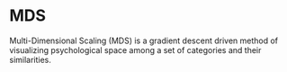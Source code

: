 # MDS
Multi-Dimensional Scaling (MDS) is a gradient descent driven method of visualizing psychological space among a set of categories and their similarities. 
